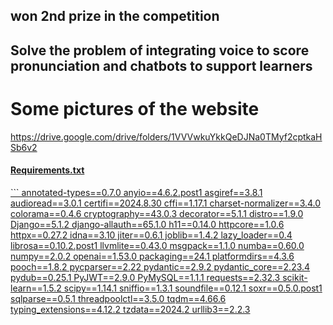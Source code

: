 <h2>won 2nd prize in the competition <h2>
  
<p>Solve the problem of integrating voice to score pronunciation and chatbots to support learners</p>

<h1>Some pictures of the website</h1>

https://drive.google.com/drive/folders/1VVVwkuYkkQeDJNa0TMyf2cptkaHSb6v2

<a href="https://drive.google.com/drive/folders/1VVVwkuYkkQeDJNa0TMyf2cptkaHSb6v2" target="_blank">

<h4>Requirements.txt</h4>
```
annotated-types==0.7.0
anyio==4.6.2.post1
asgiref==3.8.1
audioread==3.0.1
certifi==2024.8.30
cffi==1.17.1
charset-normalizer==3.4.0
colorama==0.4.6
cryptography==43.0.3
decorator==5.1.1
distro==1.9.0
Django==5.1.2
django-allauth==65.1.0
h11==0.14.0
httpcore==1.0.6
httpx==0.27.2
idna==3.10
jiter==0.6.1
joblib==1.4.2
lazy_loader==0.4
librosa==0.10.2.post1
llvmlite==0.43.0
msgpack==1.1.0
numba==0.60.0
numpy==2.0.2
openai==1.53.0
packaging==24.1
platformdirs==4.3.6
pooch==1.8.2
pycparser==2.22
pydantic==2.9.2
pydantic_core==2.23.4
pydub==0.25.1
PyJWT==2.9.0
PyMySQL==1.1.1
requests==2.32.3
scikit-learn==1.5.2
scipy==1.14.1
sniffio==1.3.1
soundfile==0.12.1
soxr==0.5.0.post1
sqlparse==0.5.1
threadpoolctl==3.5.0
tqdm==4.66.6
typing_extensions==4.12.2
tzdata==2024.2
urllib3==2.2.3

```
